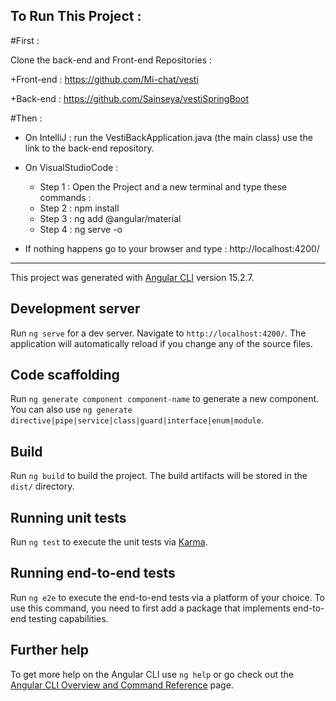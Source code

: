## To Run This Project : 

#First : 

Clone the back-end and Front-end Repositories : 

+Front-end : 
https://github.com/Mi-chat/vesti

+Back-end : 
https://github.com/Sainseya/vestiSpringBoot

#Then : 

+ On IntelliJ :
  run the VestiBackApplication.java (the main class) use the link to the back-end repository.

+ On VisualStudioCode :
  + Step 1 : Open the Project and a new terminal and type these commands : 
  + Step 2 : npm install 
  + Step 3 : ng add @angular/material
  + Step 4 : ng serve -o
	

+ If nothing happens go to your browser and type : http://localhost:4200/

-----------------------------------------------------------------------------------------------------------------------------------------------------------------------------------------

This project was generated with [Angular CLI](https://github.com/angular/angular-cli) version 15.2.7.

## Development server

Run `ng serve` for a dev server. Navigate to `http://localhost:4200/`. The application will automatically reload if you change any of the source files.

## Code scaffolding

Run `ng generate component component-name` to generate a new component. You can also use `ng generate directive|pipe|service|class|guard|interface|enum|module`.

## Build

Run `ng build` to build the project. The build artifacts will be stored in the `dist/` directory.

## Running unit tests

Run `ng test` to execute the unit tests via [Karma](https://karma-runner.github.io).

## Running end-to-end tests

Run `ng e2e` to execute the end-to-end tests via a platform of your choice. To use this command, you need to first add a package that implements end-to-end testing capabilities.

## Further help

To get more help on the Angular CLI use `ng help` or go check out the [Angular CLI Overview and Command Reference](https://angular.io/cli) page.



